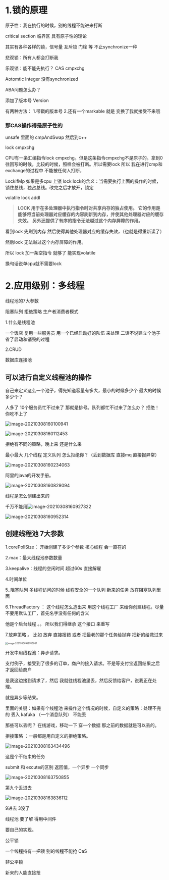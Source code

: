 # 1.锁的原理

原子性：我在执行的时候，别的线程不能进来打断

critical section 临界区 具有原子性的理论

其实有各种各样的锁，信号量 互斥锁 门栓 等 不止synchronize一种



悲观锁：所有人都会打断我

乐观锁：能不能先执行？ CAS    cmpxchg

Aotomtic Integer  没有synchronized



ABA问题怎么办？

添加了版本号 Version 

有两种方法： 1.带戳的版本号   2.还有一个markable  就是 变换了我就接受不来哦



### 那CAS操作得是原子性的

unsafe 里面的 cmpAndSwap  然后到c++

lock cmpxchg

CPU有一条汇编指令lock cmpxchg。但是这条指令cmpxchg不是原子的。拿到0往回写的时候，比较的时候，照样会被打断。所以需要lock  所以 我在进行cmp和exchange的过程中 不能被任何人打断，

LockifMp 如果是多cpu 上锁 lock lock的含义：当需要执行上面的操作的时候，锁住总线，独占总线。改完之后才放开，锁定



volatile lock addl 

> **LOCK 用于在多处理器中执行指令时对共享内存的独占使用。
> 它的作用是能够将当前处理器对应缓存的内容刷新到内存，并使其他处理器对应的缓存失效。**
> **另外还提供了有序的指令无法越过这个内存屏障的作用。**

看到lock 先刷到内存 然后使得其他处理器对应的缓存失效，（也就是得重新读了）

然后lock 无法越过这个内存屏障的作用。

所以 lock 加一条空指令 就够了 能实现volatile



换句话说单cpu就不需要lock



# 2.应用级别：多线程

线程池的7大参数

阻塞队列 拒绝策略 生产者消费者模式



1.什么是线程池

一个饭店 复用一些服务员  用一个已经启动好的队伍 来处理  二话不说建立个池子 省了启动和销毁的过程

2.CRUD 

数据库连接池



## 可以进行自定义线程池的操作 

自己来定义这么一个池子，得先知道容量有多大，最小的时候多少个 最大的时候 多少个？

人多了 10个服务员忙不过来了  那就是排号。队列都忙不过来了怎么办？ 拒绝！  你吃不上了

![image-20210308160100941](2.线程池七大参数详解.assets/image-20210308160100941.png)

![image-20210308160112453](2.线程池七大参数详解.assets/image-20210308160112453.png)

拒绝有不同的策略，晚上来 还是什么来



最小最大 几个线程  定义队列  怎么拒绝你？（丢到数据库 直接mq  直接报异常）

![image-20210308160234063](2.线程池七大参数详解.assets/image-20210308160234063.png)

阿里的java的开发手册。

![image-20210308160829094](2.线程池七大参数详解.assets/image-20210308160829094.png)



线程是怎么创建出来的 

千万不能用![image-20210308160927322](2.线程池七大参数详解.assets/image-20210308160927322.png)

![image-20210308160952314](2.线程池七大参数详解.assets/image-20210308160952314.png)

## 创建线程池 7大参数

1.corePollSize： 开始创建了多少个参数 核心线程 会一直在的

2.max：最大线程池参数数量

3.keepalive：线程的空闲时间 超过60s 直接解雇

4.时间单位

5..阻塞队列  多线程访问的时候 线程安全的一个队列 新来的任务 放在阻塞队列里面

6.ThreadFactory ： 这个线程怎么造出来  用这个线程工厂 来给你创建线程。尽量不要用默认工厂，首先名字没有任何的含义

他是个后台线程   。。 所以我们得继承 这个接口 来重写

7.放弃策略 。 比如 放弃 直接报错   或者 把最老的那个任务给抛弃 把新的给救过来

<img src="2.线程池七大参数详解.assets/image-20210308162700931.png" alt="image-20210308162700931" style="zoom:50%;" />

开发中用线程池：异步请求。

支付例子，接受到了很多的订单，商户的接入请求。不是等支付宝返回结果之后 才返回给商户

是我这边接到请求了，然后 我就往线程池里丢，然后反馈给客户，说我正在处理。

就是异步等结果。

里面的关键：如果有个线程池 来操作这个情况的时候，自定义的策略：处理不完的 丢入 kafuka （一个消息队列） 不能丢



那些可以丢呢？ 在线游戏，移动一下 穿一个数据  那之前的数据就是可以丢的。

拒接策略 ：一般都是用自定义的拒绝策略。

![image-20210308163434496](2.线程池七大参数详解.assets/image-20210308163434496.png)

这是个不结束的任务

submit 和 excute的区别 返回值，一个异步 一个同步

![image-20210308163750855](2.线程池七大参数详解.assets/image-20210308163750855.png)



第九个丢进去 

![image-20210308163836112](2.线程池七大参数详解.assets/image-20210308163836112.png)

9进去 3没了

线程池 要了解 得用中间件



要自己的实现。



公平锁

一个线程持有一把锁 别的线程不能抢   CaS 

非公平锁

新来的人能直接抢

